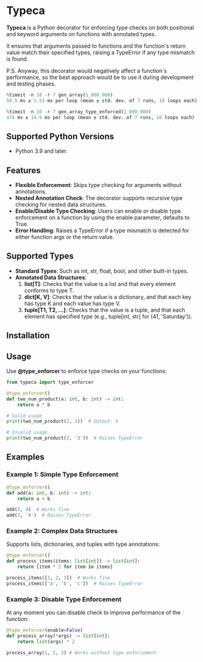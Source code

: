 # Typeca

**Typeca** is a Python decorator for enforcing type checks on both positional and keyword arguments
on functions with annotated types.

It ensures that arguments passed to functions and the function's return value match their specified types, 
raising a TypeError if any type mismatch is found.

P.S. Anyway, this decorator would negatively affect a function`s performance, so the best approach would be to use it 
during development and testing phases.

```python
%timeit -n 10 -r 7 gen_array(1_000_000)
50.5 ms ± 1.53 ms per loop (mean ± std. dev. of 7 runs, 10 loops each)

%timeit -n 10 -r 7 gen_array_type_enforced(1_000_000)
474 ms ± 14.9 ms per loop (mean ± std. dev. of 7 runs, 10 loops each)
```

## Supported Python Versions
* Python 3.9 and later.

## Features
* **Flexible Enforcement**: Skips type checking for arguments without annotations.
* **Nested Annotation Check**: The decorator supports recursive type checking for nested data structures.
* **Enable/Disable Type Checking**: Users can enable or disable type enforcement on a function by using the enable parameter, defaults to True.
* **Error Handling**: Raises a TypeError if a type mismatch is detected for either function args or the return value.

## Supported Types
* **Standard Types**: Such as int, str, float, bool, and other built-in types.
* **Annotated Data Structures**:
  1. **list[T]**: Checks that the value is a list and that every element conforms to type T.
  2. **dict[K, V]**: Checks that the value is a dictionary, and that each key has type K and each value has type V.
  3. **tuple[T1, T2, ...]**: Checks that the value is a tuple, and that each element has specified type (e.g., tuple[int, str] for (41, 'Saturday')).

## Installation

## Usage
Use **@type_enforcer** to enforce type checks on your functions:

```python
from typeca import type_enforcer 

@type_enforcer()
def two_num_product(a: int, b: int) -> int:
    return a * b

# Valid usage
print(two_num_product(2, 3))  # Output: 6

# Invalid usage
print(two_num_product(2, '3'))  # Raises TypeError
```

## Examples
### Example 1: Simple Type Enforcement

```python
@type_enforcer()
def add(a: int, b: int) -> int:
    return a + b

add(3, 4)  # Works fine
add(3, '4')  # Raises TypeError
```

### Example 2: Complex Data Structures

Supports lists, dictionaries, and tuples with type annotations:

```python
@type_enforcer()
def process_items(items: list[int]) -> list[int]:
    return [item * 2 for item in items]

process_items([1, 2, 3])  # Works fine
process_items(['a', 'b', 'c'])  # Raises TypeError
```

### Example 3: Disable Type Enforcement

At any moment you can disable check to improve performance of the function:
```python
@type_enforcer(enable=False)
def process_array(*args) -> list[int]:
    return list(args) * 2

process_array(1, 2, 3) # Works without type enforcement
```